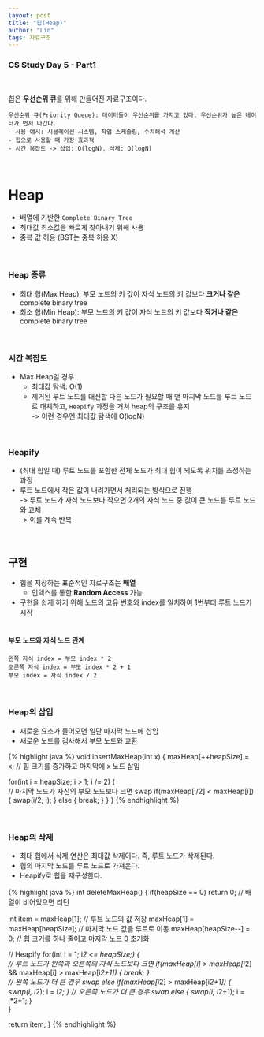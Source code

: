 ```yaml
---
layout: post
title: "힙(Heap)"
author: "Lin"
tags: 자료구조
---
```

### CS Study Day 5 - Part1

<br>

힙은 **우선순위 큐**를 위해 만들어진 자료구조이다. 
```
우선순위 큐(Priority Queue): 데이터들이 우선순위를 가지고 있다. 우선순위가 높은 데이터가 먼저 나간다. 
- 사용 예시: 시뮬레이션 시스템, 작업 스케줄링, 수치해석 계산
- 힙으로 사용할 때 가장 효과적 
- 시간 복잡도 -> 삽입: O(logN), 삭제: O(logN)
```

<br>

# Heap
- 배열에 기반한 `Complete Binary Tree`
- 최대값 최소값을 빠르게 찾아내기 위해 사용 
- 중복 값 허용 (BST는 중복 허용 X)

<br>

### Heap 종류
- 최대 힙(Max Heap): 부모 노드의 키 값이 자식 노드의 키 값보다 **크거나 같은** complete binary tree
- 최소 힙(Min Heap): 부모 노드의 키 값이 자식 노드의 키 값보다 **작거나 같은** complete binary tree

<br>

### 시간 복잡도
- Max Heap일 경우
    - 최대값 탐색: O(1)
    - 제거된 루트 노드를 대신할 다른 노드가 필요할 때 맨 마지막 노드를 루트 노드로 대체하고, `Heapify` 과정을 거쳐 heap의 구조를 유지 <br>
    -> 이런 경우엔 최대값 탐색에 O(logN) 
    
<br>

### Heapify
- (최대 힙일 때) 루트 노드를 포함한 전체 노드가 최대 힙이 되도록 위치를 조정하는 과정
- 루트 노드에서 작은 값이 내려가면서 처리되는 방식으로 진행 <br>
-> 루트 노드가 자식 노드보다 작으면 2개의 자식 노드 중 값이 큰 노드를 루트 노드와 교체 <br>
-> 이를 계속 반복 

<br>

## 구현
- 힙을 저장하는 표준적인 자료구조는 **배열**
    - 인덱스를 통한 **Random Access** 가능
- 구현을 쉽게 하기 위해 노드의 고유 번호와 index를 일치하여 1번부터 루트 노드가 시작 
<br><br>

#### 부모 노드와 자식 노드 관계
```
왼쪽 자식 index = 부모 index * 2
오른쪽 자식 index = 부모 index * 2 + 1
부모 index = 자식 index / 2
```
<br>

### Heap의 삽입
- 새로운 요소가 들어오면 일단 마지막 노드에 삽입
- 새로운 노드를 검사해서 부모 노드와 교환 

{% highlight java %}
void insertMaxHeap(int x) {
  maxHeap[++heapSize] = x; // 힙 크기를 증가하고 마지막에 x 노드 삽입 
  
  for(int i = heapSize; i > 1; i /= 2) {  
    // 마지막 노드가 자신의 부모 노드보다 크면 swap
    if(maxHeap[i/2] < maxHeap[i]) { swap(i/2, i); }
    else { break; }
  }
}
{% endhighlight %}

<br>

### Heap의 삭제 
- 최대 힙에서 삭제 연산은 최대값 삭제이다. 즉, 루트 노드가 삭제된다.
- 힙의 마지막 노드를 루트 노드로 가져온다.
- Heapify로 힙을 재구성한다. 

{% highlight java %}
int deleteMaxHeap() {
  if(heapSize == 0) return 0; // 배열이 비어있으면 리턴
  
  int item = maxHeap[1]; // 루트 노드의 값 저장
  maxHeap[1] = maxHeap[heapSize]; // 마지막 노드 값을 루트로 이동
  maxHeap[heapSize--] = 0; // 힙 크기를 하나 줄이고 마지막 노드 0 초기화 
  
  // Heapify
  for(int i = 1; i*2 <= heapSize;) {  
    // 루트 노드가 왼쪽과 오른쪽의 자식 노드보다 크면 
    if(maxHeap[i] > maxHeap[i*2] && maxHeap[i] > maxHeap[i*2+1]) { 
    break; }  
    // 왼쪽 노드가 더 큰 경우 swap
    else if(maxHeap[i*2] > maxHeap[i*2+1]) {
      swap(i, i*2);
      i = i*2;
    }
    // 오른쪽 노드가 더 큰 경우 swap
    else {
      swap(i, i*2+1);
      i = i*2+1;
    }   
  }
  
  return item;
}
{% endhighlight %}